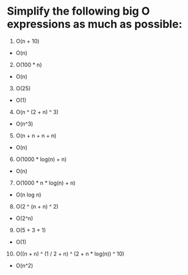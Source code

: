 # Simplify the following big O expressions as much as possible:

1. O(n + 10)
- O(n)

2. O(100 * n)
- O(n)

3. O(25)
- O(1)

4. O(n ^ (2 + n) ^ 3)
- O(n^3)

5. O(n + n + n + n)
- O(n)

6. O(1000 * log(n) + n)
- O(n)

7. O(1000 * n * log(n) + n)
- O(n log n)

8. O(2 ^ (n + n) ^ 2)
- O(2^n)

9. O(5 + 3 + 1)
- O(1)

10. O((n + n) ^ (1 / 2 + n) ^ (2 + n * log(n)) ^ 10)
- O(n^2)
